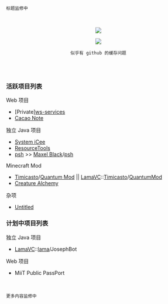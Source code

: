 	标题监修中
<!-- <p align="center"><font size="5">Sukazyo</font><br/>
<font size="2">on</font><br/>
<font size="5">Sukazyo Workshop</font></p> -->

<br/>

<p align="center"><img src="https://github-readme-stats.vercel.app/api?username=Eyre-S&show_icons=true&count_private=true" /></p>
<p align="center"><img src="https://github-readme-stats.vercel.app/api/top-langs/?username=Eyre-S&layout=compact&card_width=445" /></p>
<p align="center"><code>似乎有 github 的缓存问题</code></p><br/>

<br/>

### 活跃项目列表

Web 项目
- [Private][ws-services](https://github.com/Eyre-S/ws-services)
- [Cacao Note](https://github.com/Eyre-S/Cacao-Note)

独立 Java 项目
- [System iCee](https://github.com/Eyre-S/System-iCee)
- [ResourceTools](https://github.com/Eyre-S/ResourceTools)
- [psh](https://github.com/Eyre-S/psh) >> [Maxel Black](https://github.com/maxelblack)/[psh](https://github.com/maxelblack/psh)

Minecraft Mod
- [Timicasto](https://github.com/Timicasto)/[Quantum Mod](https://github.com/Timicasto/Quantum-Mod) || [LamaVC](https://vc.lama3l9r.net/)::[Timicasto](https://vc.lama3l9r.net/Timicasto)/[QuantumMod](https://vc.lama3l9r.net/Timicasto/Quantum-Mod)
- [Creature Alchemy](https://github.com/Eyre-S/CreatureAlchemy)

杂项
- [Untitled](https://github.com/Eyre-S/Untitled)

### 计划中项目列表

独立 Java 项目
- [LamaVC](https://vc.lama3l9r.net/)::[lama](https://vc.lama3l9r.net/lama)/JosephBot

Web 项目
- MiiT Public PassPort

<br/>

	更多内容监修中
